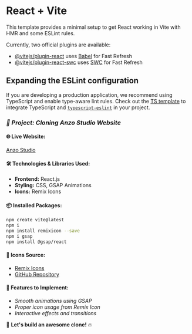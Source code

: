 # React + Vite

This template provides a minimal setup to get React working in Vite with HMR and some ESLint rules.

Currently, two official plugins are available:

- [@vitejs/plugin-react](https://github.com/vitejs/vite-plugin-react/blob/main/packages/plugin-react/README.md) uses [Babel](https://babeljs.io/) for Fast Refresh
- [@vitejs/plugin-react-swc](https://github.com/vitejs/vite-plugin-react-swc) uses [SWC](https://swc.rs/) for Fast Refresh

## Expanding the ESLint configuration

If you are developing a production application, we recommend using TypeScript and enable type-aware lint rules. Check out the [TS template](https://github.com/vitejs/vite/tree/main/packages/create-vite/template-react-ts) to integrate TypeScript and [`typescript-eslint`](https://typescript-eslint.io) in your project.

### ***📝 Project: Cloning Anzo Studio Website***

#### **🌐 Live Website:**  
[Anzo Studio](https://www.anzo.studio/)  

#### **🛠️ Technologies & Libraries Used:**  
- **Frontend:** React.js  
- **Styling:** CSS, GSAP Animations  
- **Icons:** Remix Icons  

#### **📦 Installed Packages:**  
```bash
npm create vite@latest
npm i
npm install remixicon --save
npm i gsap
npm install @gsap/react
```

#### **🎨 Icons Source:**  
- [Remix Icons](https://remixicon.com/)  
- [GitHub Repository](https://github.com/Remix-Design/RemixIcon)  

#### **📌 Features to Implement:**  
* *Smooth animations using GSAP*
* *Proper icon usage from Remix Icon* 
* *Interactive effects and transitions*  

🚀 **Let's build an awesome clone!** 🔥
